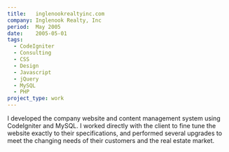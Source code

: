 ```yaml
---
title:   inglenookrealtyinc.com
company: Inglenook Realty, Inc
period:  May 2005
date:    2005-05-01
tags:
  - CodeIgniter
  - Consulting
  - CSS
  - Design
  - Javascript
  - jQuery
  - MySQL
  - PHP
project_type: work
---
```


I developed the company website and content management system using
CodeIgniter and MySQL. I worked directly with the client to fine tune the
website exactly to their specifications, and performed several upgrades to
meet the changing needs of their customers and the real estate market.
